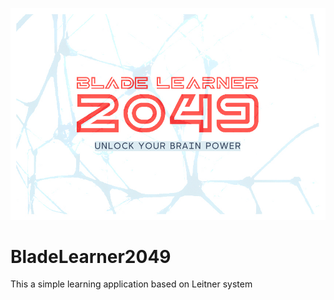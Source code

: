 <p align="center">
  <img src="./images/logo.jpg" alt="-_-">
</p>


# BladeLearner2049
This a simple learning application based on Leitner system
